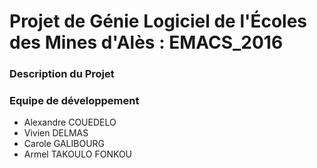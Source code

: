# Projet de Génie Logiciel de l'Écoles des Mines d'Alès : EMACS_2016
### Description du Projet
### Equipe de développement
* Alexandre COUEDELO
* Vivien DELMAS
* Carole GALIBOURG
* Armel TAKOULO FONKOU

